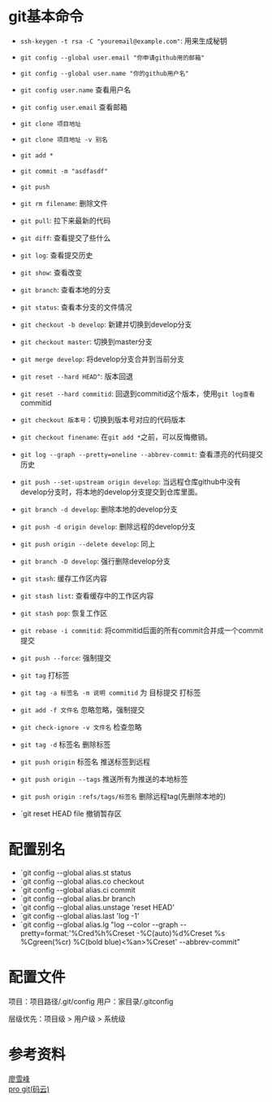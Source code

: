 # git基本命令
- `ssh-keygen -t rsa -C "youremail@example.com"`: 用来生成秘钥
- `git config --global user.email "你申请github用的邮箱"`
- `git config --global user.name "你的github用户名"`
- `git config user.name` 查看用户名
- `git config user.email` 查看邮箱
- `git clone 项目地址`
- `git clone 项目地址 -v 别名`
- `git add *`
- `git commit -m "asdfasdf"`
- `git push`
- `git rm filename`: 删除文件
- `git pull`: 拉下来最新的代码

- `git diff`: 查看提交了些什么
- `git log`: 查看提交历史
- `git show`: 查看改变
- `git branch`: 查看本地的分支
- `git status`: 查看本分支的文件情况

- `git checkout -b develop`: 新建并切换到develop分支
- `git checkout master`: 切换到master分支
- `git merge develop`: 将develop分支合并到当前分支

- `git reset --hard HEAD^`: 版本回退
- `git reset --hard commitid`: 回退到commitid这个版本，使用`git log查看`commitid
- `git checkout 版本号`：切换到版本号对应的代码版本
- `git checkout finename`: 在`git add *`之前，可以反悔撤销。
- `git log --graph --pretty=oneline --abbrev-commit`: 查看漂亮的代码提交历史
- `git push --set-upstream origin develop`: 当远程仓库github中没有develop分支时，将本地的develop分支提交到仓库里面。
- `git branch -d develop`: 删除本地的develop分支
- `git push -d origin develop`: 删除远程的develop分支
- `git push origin --delete develop`: 同上
- `git branch -D develop`: 强行删除develop分支
- `git stash`: 缓存工作区内容
- `git stash list`: 查看缓存中的工作区内容
- `git stash pop`: 恢复工作区
- `git rebase -i commitid`: 将commitid后面的所有commit合并成一个commit提交
- `git push --force`: 强制提交
- `git tag` 打标签
- `git tag -a 标签名 -m 说明 commitid` 为 目标提交 打标签
- `git add -f 文件名` 忽略忽略，强制提交
- `git check-ignore -v 文件名` 检查忽略
- `git tag -d` 标签名 删除标签
- `git push origin` 标签名 推送标签到远程
- `git push origin --tags` 推送所有为推送的本地标签
- `git push origin :refs/tags/标签名` 删除远程tag(先删除本地的)
- `git reset HEAD file 撤销暂存区
# 配置别名
- `git config --global alias.st status
- `git config --global alias.co checkout
- `git config --global alias.ci commit
- `git config --global alias.br branch
- `git config --global alias.unstage 'reset HEAD'
- `git config --global alias.last 'log -1'
- `git config --global alias.lg "log --color --graph --pretty=format:'%Cred%h%Creset -%C(auto)%d%Creset %s %Cgreen(%cr) %C(bold blue)<%an>%Creset' --abbrev-commit"

# 配置文件
项目：项目路径/.git/config
用户：家目录/.gitconfig

层级优先：项目级 > 用户级 > 系统级

# 参考资料
[廖雪峰](https://www.liaoxuefeng.com/wiki/0013739516305929606dd18361248578c67b8067c8c017b000)  
[pro git(码云)](https://gitee.com/progit/)
